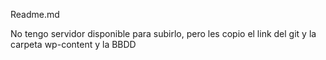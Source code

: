 Readme.md

No tengo servidor disponible para subirlo, pero les copio el link del git y la carpeta wp-content y la BBDD

